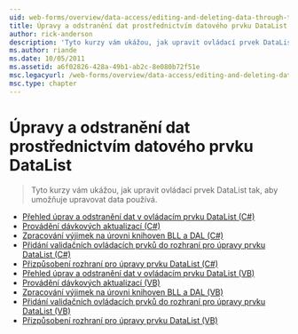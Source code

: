 ```yaml
---
uid: web-forms/overview/data-access/editing-and-deleting-data-through-the-datalist/index
title: Úpravy a odstranění dat prostřednictvím datového prvku DataList | Dokumentace Microsoftu
author: rick-anderson
description: 'Tyto kurzy vám ukážou, jak upravit ovládací prvek DataList tak, aby umožňuje upravovat data používá.'
ms.author: riande
ms.date: 10/05/2011
ms.assetid: a6f02826-428a-49b1-ab2c-8e080b72f51e
msc.legacyurl: /web-forms/overview/data-access/editing-and-deleting-data-through-the-datalist
msc.type: chapter
---
```

<a name="editing-and-deleting-data-through-the-datalist"></a>Úpravy a odstranění dat prostřednictvím datového prvku DataList
====================
> Tyto kurzy vám ukážou, jak upravit ovládací prvek DataList tak, aby umožňuje upravovat data používá.


- [Přehled úprav a odstranění dat v ovládacím prvku DataList (C#)](an-overview-of-editing-and-deleting-data-in-the-datalist-cs.md)
- [Provádění dávkových aktualizací (C#)](performing-batch-updates-cs.md)
- [Zpracování výjimek na úrovni knihoven BLL a DAL (C#)](handling-bll-and-dal-level-exceptions-cs.md)
- [Přidání validačních ovládacích prvků do rozhraní pro úpravy prvku DataList (C#)](adding-validation-controls-to-the-datalist-s-editing-interface-cs.md)
- [Přizpůsobení rozhraní pro úpravy prvku DataList (C#)](customizing-the-datalist-s-editing-interface-cs.md)
- [Přehled úprav a odstranění dat v ovládacím prvku DataList (VB)](an-overview-of-editing-and-deleting-data-in-the-datalist-vb.md)
- [Provádění dávkových aktualizací (VB)](performing-batch-updates-vb.md)
- [Zpracování výjimek na úrovni knihoven BLL a DAL (VB)](handling-bll-and-dal-level-exceptions-vb.md)
- [Přidání validačních ovládacích prvků do rozhraní pro úpravy prvku DataList (VB)](adding-validation-controls-to-the-datalist-s-editing-interface-vb.md)
- [Přizpůsobení rozhraní pro úpravy prvku DataList (VB)](customizing-the-datalist-s-editing-interface-vb.md)
